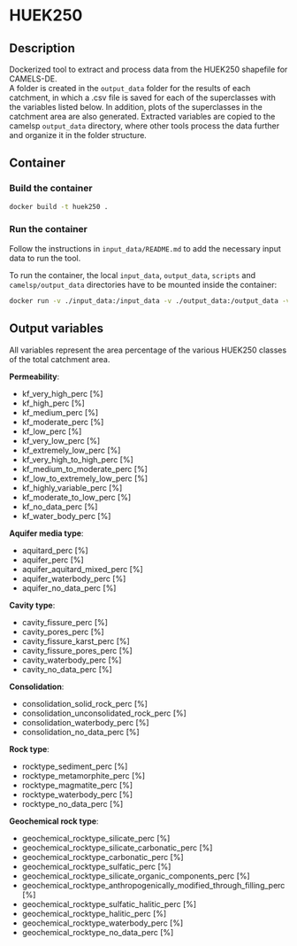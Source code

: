 # HUEK250

## Description

Dockerized tool to extract and process data from the HUEK250 shapefile for CAMELS-DE.  
A folder is created in the `output_data` folder for the results of each catchment, in which a .csv file is saved for each of the superclasses with the variables listed below. In addition, plots of the superclasses in the catchment area are also generated. Extracted variables are copied to the camelsp `output_data` directory, where other tools process the data further and organize it in the folder structure.

## Container

### Build the container

```bash
docker build -t huek250 .
```

### Run the container

Follow the instructions in `input_data/README.md` to add the necessary input data to run the tool. 

To run the container, the local `input_data`, `output_data`, `scripts` and `camelsp/output_data` directories have to be mounted inside the container:

```bash
docker run -v ./input_data:/input_data -v ./output_data:/output_data -v ./scripts:/scripts -v /path/to/local/camelsp/output_data:/camelsp/output_data -it --rm huek250
```

## Output variables

All variables represent the area percentage of the various HUEK250 classes of the total catchment area.  

**Permeability**:
- kf_very_high_perc [%]
- kf_high_perc [%]
- kf_medium_perc [%]
- kf_moderate_perc [%]
- kf_low_perc [%]
- kf_very_low_perc [%]
- kf_extremely_low_perc [%]
- kf_very_high_to_high_perc [%]
- kf_medium_to_moderate_perc [%]
- kf_low_to_extremely_low_perc [%]
- kf_highly_variable_perc [%]
- kf_moderate_to_low_perc [%]
- kf_no_data_perc [%]
- kf_water_body_perc [%]

**Aquifer media type**:
- aquitard_perc [%]
- aquifer_perc [%]
- aquifer_aquitard_mixed_perc [%]
- aquifer_waterbody_perc [%]
- aquifer_no_data_perc [%]

**Cavity type**:
- cavity_fissure_perc [%]
- cavity_pores_perc [%]
- cavity_fissure_karst_perc [%]
- cavity_fissure_pores_perc [%]
- cavity_waterbody_perc [%]
- cavity_no_data_perc [%]

**Consolidation**:
- consolidation_solid_rock_perc [%]
- consolidation_unconsolidated_rock_perc [%]
- consolidation_waterbody_perc [%]
- consolidation_no_data_perc [%]

**Rock type**:
- rocktype_sediment_perc [%]
- rocktype_metamorphite_perc [%]
- rocktype_magmatite_perc [%]
- rocktype_waterbody_perc [%]
- rocktype_no_data_perc [%]

**Geochemical rock type**:
- geochemical_rocktype_silicate_perc [%]
- geochemical_rocktype_silicate_carbonatic_perc [%]
- geochemical_rocktype_carbonatic_perc [%]
- geochemical_rocktype_sulfatic_perc [%]
- geochemical_rocktype_silicate_organic_components_perc [%]
- geochemical_rocktype_anthropogenically_modified_through_filling_perc [%]
- geochemical_rocktype_sulfatic_halitic_perc [%]
- geochemical_rocktype_halitic_perc [%]
- geochemical_rocktype_waterbody_perc [%]
- geochemical_rocktype_no_data_perc [%]
